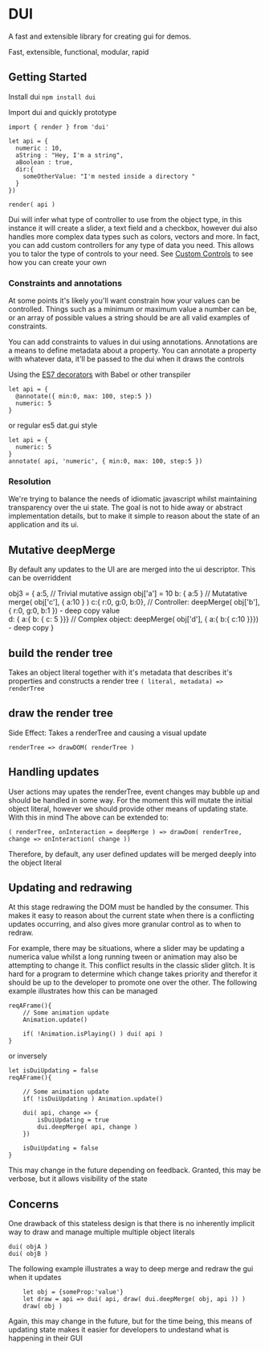 # DUI

A fast and extensible library for creating gui for demos. 

Fast, extensible, functional, modular, rapid


## Getting Started


Install dui
`npm install dui`


Import dui and quickly prototype
```
import { render } from 'dui'

let api = {
  numeric : 10,
  aString : "Hey, I'm a string",
  aBoolean : true,
  dir:{
    someOtherValue: "I'm nested inside a directory "
  }
})

render( api )
```

Dui will infer what type of controller to use from the object type, in this instance it will create a slider, a text field and a checkbox, however dui also handles more complex data types such as colors, vectors and more. In fact, you can add custom controllers for any type of data you need. This allows you to talor the type of controls to your need. See [Custom Controls]() to see how you can create your own

### Constraints and annotations
At some points it's likely you'll want constrain how your values can be controlled. Things such as a minimum or maximum value a number can be, or an array of possible values a string should be are all valid examples of constraints.

You can add constraints to values in dui using annotations. Annotations are a means to define metadata about a property. You can annotate a property with whatever data, it'll be passed to the dui when it draws the controls

Using the [ES7 decorators](decorators) with Babel or other transpiler
```
let api = {
  @annotate({ min:0, max: 100, step:5 })
  numeric: 5
}
```

or regular es5 dat.gui style
```
let api = {
  numeric: 5
}
annotate( api, 'numeric', { min:0, max: 100, step:5 })
```

### Resolution

We're trying to balance the needs of idiomatic javascript whilst maintaining transparency over the ui state. The goal is not to hide away or abstract implementation details, but to make it simple to reason about the state of an application and its ui.

## Mutative deepMerge

By default any updates to the UI are are merged into the ui descriptor. This can be overriddent

obj3 = {
	a:5,						// Trivial mutative assign obj['a'] = 10
	b: { a:5 }					// Mutatative merge( obj['c'], { a:10 } )
	c:{ r:0, g:0, b:0},			// Controller: deepMerge( obj['b'], { r:0, g:0, b:1 }) - deep copy value	
	d: { a:{ b: { c: 5 }}}		// Complex object: deepMerge( obj['d'], { a:{ b:{ c:10 }}}) - deep copy
}


## build the render tree
Takes an object literal together with it's metadata that describes it's properties and constructs a render tree
`( literal, metadata) => renderTree`


## draw the render tree
Side Effect: Takes a renderTree and causing a visual update

`renderTree => drawDOM( renderTree )`


## Handling updates
User actions may upates the renderTree, event changes may bubble up and should be handled in some way. For the moment this will mutate the initial object literal, however we should provide other means of updating state. With this in mind The above can be extended to:

`( renderTree, onInteraction = deepMerge ) => drawDom( renderTree, change => onInteraction( change ))`

Therefore, by default, any user defined updates will be merged deeply into the object literal


## Updating and redrawing
At this stage redrawing the DOM must be handled by the consumer. This makes it easy to reason about the current state when there is a conflicting updates occurring, and also gives more granular control as to when to redraw.

For example, there may be situations, where a slider may be updating a numerica value whilst a long running tween or animation may also be attempting to change it. This conflict results in the classic slider glitch. It is hard for a program to determine which change takes priority and therefor it should be up to the developer to promote one over the other. The following example illustrates how this can be managed

```
reqAFrame(){
	// Some animation update
	Animation.update()

	if( !Animation.isPlaying() ) dui( api )
}
```

or inversely

```
let isDuiUpdating = false
reqAFrame(){

	// Some animation update
	if( !isDuiUpdating ) Animation.update()

	dui( api, change => {
		isDuiUpdating = true
		dui.deepMerge( api, change )
	})

	isDuiUpdating = false
}
```

This may change in the future depending on feedback. Granted, this may be verbose, but it allows visibility of the state


## Concerns 
One drawback of this stateless design is that there is no inherently implicit way to draw and manage multiple multiple object literals

```
dui( objA )
dui( objB )
```

The following example illustrates a way to deep merge and redraw the gui when it updates
```
	let obj = {someProp:'value'}
	let draw = api => dui( api, draw( dui.deepMerge( obj, api )) )
	draw( obj )
```
Again, this may change in the future, but for the time being, this means of updating state makes it easier for developers to undestand what is happening in their GUI


